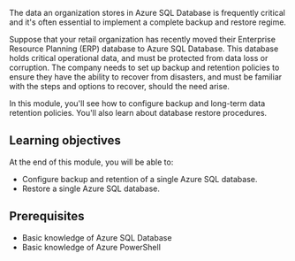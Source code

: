 The data an organization stores in Azure SQL Database is frequently critical and it's often essential to implement a complete backup and restore regime.

Suppose that your retail organization has recently moved their Enterprise Resource Planning (ERP) database to Azure SQL Database. This database holds critical operational data, and must be protected from data loss or corruption. The company needs to set up backup and retention policies to ensure they have the ability to recover from disasters, and must be familiar with the steps and options to recover, should the need arise.

In this module, you'll see how to configure backup and long-term data retention policies. You'll also learn about database restore procedures.

## Learning objectives

At the end of this module, you will be able to:

- Configure backup and retention of a single Azure SQL database.
- Restore a single Azure SQL database.

## Prerequisites

- Basic knowledge of Azure SQL Database
- Basic knowledge of Azure PowerShell